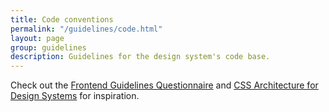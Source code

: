 ```yaml
---
title: Code conventions
permalink: "/guidelines/code.html"
layout: page
group: guidelines
description: Guidelines for the design system's code base.
---
```


Check out the [Frontend Guidelines Questionnaire](https://github.com/bradfrost/frontend-guidelines-questionnaire) and [CSS Architecture for Design Systems](http://bradfrost.com/blog/post/css-architecture-for-design-systems/) for inspiration.
